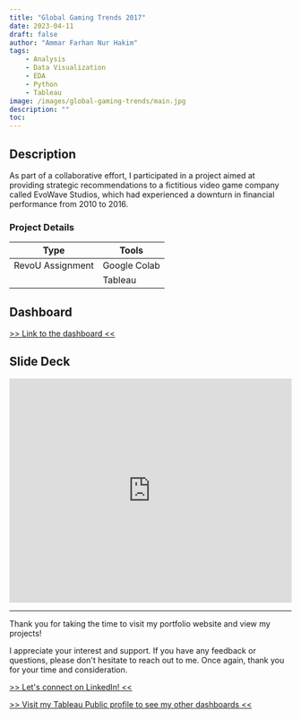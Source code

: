 ```yaml
---
title: "Global Gaming Trends 2017"
date: 2023-04-11
draft: false
author: "Ammar Farhan Nur Hakim"
tags:
    - Analysis
    - Data Visualization
    - EDA
    - Python
    - Tableau
image: /images/global-gaming-trends/main.jpg
description: ""
toc:
---
```


## Description

As part of a collaborative effort, I participated in a project aimed at providing strategic recommendations to a fictitious video game company called EvoWave Studios, which had experienced a downturn in financial performance from 2010 to 2016.

### Project Details
| Type       | Tools    |
| ---------- | -------- |
| RevoU Assignment | Google Colab |
|  | Tableau |

## Dashboard

<a href="https://public.tableau.com/app/profile/ahanaki/viz/VideoGameSales2017_16805344763520/MainDashboard" target="_blank">>> Link to the dashboard <<</a>

## Slide Deck

<iframe src="https://docs.google.com/presentation/d/e/2PACX-1vTieBR8CJUdQltrzy2Y37F7-BPckC-90IHF0EVrsnoO2fMhitCGJs5I2c6Xaquxyk_FbttxTDLmee5W/embed?start=false&loop=false&delayms=3000" frameborder="0" width="100%" height="400" allowfullscreen="true" mozallowfullscreen="true" webkitallowfullscreen="true"></iframe>

---

Thank you for taking the time to visit my portfolio website and view my projects!

I appreciate your interest and support. If you have any feedback or questions, please don't hesitate to reach out to me. Once again, thank you for your time and consideration.

<a href="https://www.linkedin.com/in/ahanaki/" target="_blank">>> Let's connect on LinkedIn! <<</a>

<a href="https://public.tableau.com/app/profile/ahanaki" target="_blank">>> Visit my Tableau Public profile to see my other dashboards <<</a>